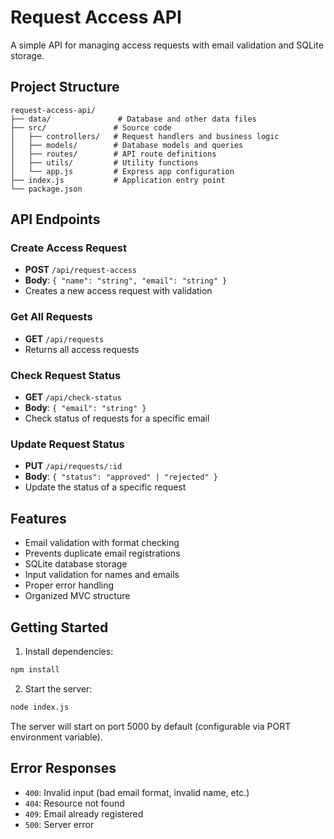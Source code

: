 # Request Access API

A simple API for managing access requests with email validation and SQLite storage.

## Project Structure

```
request-access-api/
├── data/               # Database and other data files
├── src/               # Source code
│   ├── controllers/   # Request handlers and business logic
│   ├── models/        # Database models and queries
│   ├── routes/        # API route definitions
│   ├── utils/         # Utility functions
│   └── app.js         # Express app configuration
├── index.js           # Application entry point
└── package.json
```

## API Endpoints

### Create Access Request
- **POST** `/api/request-access`
- **Body**: `{ "name": "string", "email": "string" }`
- Creates a new access request with validation

### Get All Requests
- **GET** `/api/requests`
- Returns all access requests

### Check Request Status
- **GET** `/api/check-status`
- **Body**: `{ "email": "string" }`
- Check status of requests for a specific email

### Update Request Status
- **PUT** `/api/requests/:id`
- **Body**: `{ "status": "approved" | "rejected" }`
- Update the status of a specific request

## Features

- Email validation with format checking
- Prevents duplicate email registrations
- SQLite database storage
- Input validation for names and emails
- Proper error handling
- Organized MVC structure

## Getting Started

1. Install dependencies:
```bash
npm install
```

2. Start the server:
```bash
node index.js
```

The server will start on port 5000 by default (configurable via PORT environment variable).

## Error Responses

- `400`: Invalid input (bad email format, invalid name, etc.)
- `404`: Resource not found
- `409`: Email already registered
- `500`: Server error
